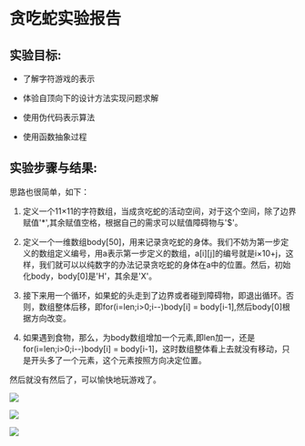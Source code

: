 # 贪吃蛇实验报告

## 实验目标:

* 了解字符游戏的表示            

* 体验自顶向下的设计方法实现问题求解            

* 使用伪代码表示算法            

* 使用函数抽象过程          

## 实验步骤与结果:

思路也很简单，如下：            

1. 定义一个11×11的字符数组，当成贪吃蛇的活动空间，对于这个空间，除了边界赋值'*',其余赋值空格，根据自己的需求可以赋值障碍物与'$'。           

2. 定义一个一维数组body[50]，用来记录贪吃蛇的身体。我们不妨为第一步定义的数组定义编号，用a表示第一步定义的数组，a[i][j]的编号就是i×10+j，这样，我们就可以以纯数字的办法记录贪吃蛇的身体在a中的位置。然后，初始化body，body[0]是'H'，其余是'X'。           

3. 接下来用一个循环，如果蛇的头走到了边界或者碰到障碍物，即退出循环。否则，数组整体后移，即for(i=len;i>0;i--)body[i] = body[i-1],然后body[0]根据方向改变。            

4. 如果遇到食物，那么，为body数组增加一个元素,即len加一，还是for(i=len;i>0;i--)body[i] = body[i-1]，这时数组整体看上去就没有移动，只是开头多了一个元素，这个元素按照方向决定位置。              

然后就没有然后了，可以愉快地玩游戏了。          

![](http://a3.qpic.cn/psb?/V14CiVqW3GWRJY/85w1.Boce8FJNF5dxtqYqRvi.sTcsBd8rIAIF.YMZi8!/b/dLYAAAAAAAAA&ek=1&kp=1&pt=0&bo=cADDAwAAAAADF4I!&tl=1&vuin=2382454583&tm=1543500000&sce=60-1-1&rf=viewer_4)

![](http://m.qpic.cn/psb?/V14CiVqW3GWRJY/Q37J44nz2gZ4xq4uFhgTEC9KNyCyIsw9XXbVfRHvPIE!/b/dFIBAAAAAAAA&bo=dQDjAwAAAAADB7c!&rf=viewer_4)

![](http://m.qpic.cn/psb?/V14CiVqW3GWRJY/jAfPTFxRd3SSer4*gZOWc0k8H8OErQFBoWWm.*T5U0o!/b/dFMBAAAAAAAA&bo=KQJvAQAAAAADB2c!&rf=viewer_4)